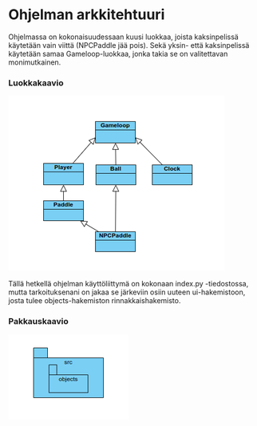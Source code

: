 # Ohjelman arkkitehtuuri

Ohjelmassa on kokonaisuudessaan kuusi luokkaa, joista kaksinpelissä käytetään vain viittä (NPCPaddle jää pois). Sekä yksin- että kaksinpelissä käytetään samaa Gameloop-luokkaa, jonka takia se on valitettavan monimutkainen. 
### Luokkakaavio
![Luokkakaavio](./kuvat/luokka.png)

Tällä hetkellä ohjelman käyttöliittymä on kokonaan index.py -tiedostossa, mutta tarkoituksenani on jakaa se järkeviin osiin uuteen ui-hakemistoon, josta tulee objects-hakemiston rinnakkaishakemisto.
### Pakkauskaavio
![Pakkauskaavio](./kuvat/pakkaus.png)
